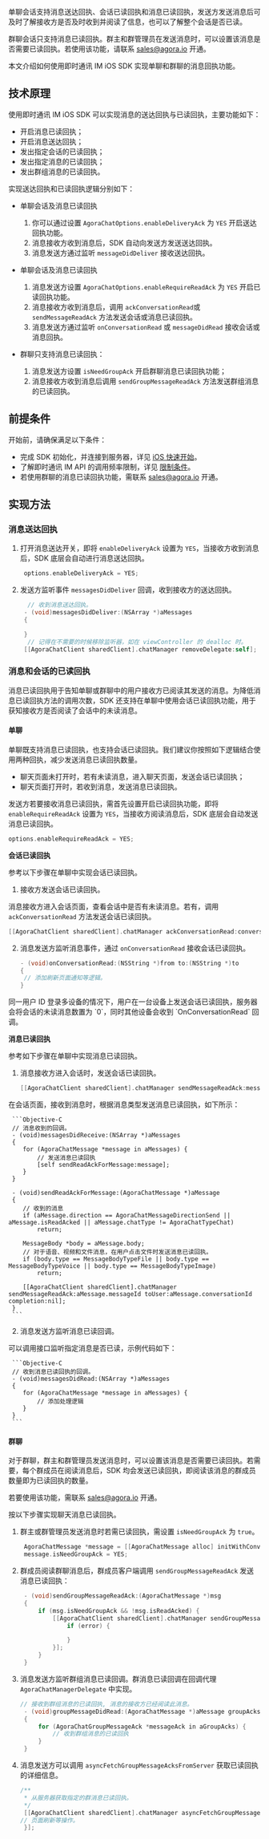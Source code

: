 单聊会话支持消息送达回执、会话已读回执和消息已读回执，发送方发送消息后可及时了解接收方是否及时收到并阅读了信息，也可以了解整个会话是否已读。

群聊会话只支持消息已读回执。群主和群管理员在发送消息时，可以设置该消息是否需要已读回执。若使用该功能，请联系 [sales@agora.io](mailto:sales@agora.io) 开通。

本文介绍如何使用即时通讯 IM iOS SDK 实现单聊和群聊的消息回执功能。

## 技术原理

使用即时通讯 IM iOS SDK 可以实现消息的送达回执与已读回执，主要功能如下：

- 开启消息已读回执；
- 开启消息送达回执；
- 发出指定会话的已读回执；
- 发出指定消息的已读回执；
- 发出群组消息的已读回执。

实现送达回执和已读回执逻辑分别如下：

- 单聊会话及消息已读回执
  1. 你可以通过设置 `AgoraChatOptions.enableDeliveryAck` 为 `YES` 开启送达回执功能。
  2. 消息接收方收到消息后，SDK 自动向发送方发送送达回执。
  3. 消息发送方通过监听 `messageDidDeliver` 接收送达回执。

- 单聊会话及消息已读回执
  1. 消息发送方设置 `AgoraChatOptions.enableRequireReadAck` 为 `YES` 开启已读回执功能。
  2. 消息接收方收到消息后，调用 `ackConversationRead`或`sendMessageReadAck` 方法发送会话或消息已读回执。
  3. 消息发送方通过监听 `onConversationRead` 或 `messageDidRead` 接收会话或消息回执。
- 群聊只支持消息已读回执：
  1. 消息发送方设置 `isNeedGroupAck` 开启群聊消息已读回执功能；
  2. 消息接收方收到消息后调用 `sendGroupMessageReadAck` 方法发送群组消息的已读回执。

## 前提条件

开始前，请确保满足以下条件：

- 完成 SDK 初始化，并连接到服务器，详见 [iOS 快速开始](./agora_chat_get_started_ios)。
- 了解即时通讯 IM API 的调用频率限制，详见 [限制条件](./agora_chat_limitation)。
- 若使用群聊的消息已读回执功能，需联系 [sales@agora.io](mailto:sales@agora.io) 开通。

## 实现方法

### 消息送达回执

1. 打开消息送达开关，即将 `enableDeliveryAck` 设置为 `YES`，当接收方收到消息后，SDK 底层会自动进行消息送达回执。

   ```objective-C
    options.enableDeliveryAck = YES;
   ```

2. 发送方监听事件 `messagesDidDeliver` 回调，收到接收方的送达回执。

   ```Objective-C
     // 收到消息送达回执。
    - (void)messagesDidDeliver:(NSArray *)aMessages
    {

    }
     // 记得在不需要的时候移除监听器，如在 viewController 的 dealloc 时。
    [[AgoraChatClient sharedClient].chatManager removeDelegate:self];
   ```

### 消息和会话的已读回执

消息已读回执用于告知单聊或群聊中的用户接收方已阅读其发送的消息。为降低消息已读回执方法的调用次数，SDK 还支持在单聊中使用会话已读回执功能，用于获知接收方是否阅读了会话中的未读消息。

#### 单聊

单聊既支持消息已读回执，也支持会话已读回执。我们建议你按照如下逻辑结合使用两种回执，减少发送消息已读回执数量。

- 聊天页面未打开时，若有未读消息，进入聊天页面，发送会话已读回执；
- 聊天页面打开时，若收到消息，发送消息已读回执。

发送方若要接收消息已读回执，需首先设置开启已读回执功能，即将 `enableRequireReadAck` 设置为 `YES`，当接收方阅读消息后，SDK 底层会自动发送消息已读回执。

```objective-c
options.enableRequireReadAck = YES;
```

**会话已读回执**

参考以下步骤在单聊中实现会话已读回执。

1. 接收方发送会话已读回执。

消息接收方进入会话页面，查看会话中是否有未读消息。若有，调用 `ackConversationRead` 方法发送会话已读回执。

   ```Objective-C
   [[AgoraChatClient sharedClient].chatManager ackConversationRead:conversationId completion:nil];
   ```

2. 消息发送方监听消息事件，通过 `onConversationRead` 接收会话已读回执。

   ```Objective-C
   - (void)onConversationRead:(NSString *)from to:(NSString *)to
   {
    // 添加刷新页面通知等逻辑。
   }
   ```

<div class="alert info">同一用户 ID 登录多设备的情况下，用户在一台设备上发送会话已读回执，服务器会将会话的未读消息数置为 `0`，同时其他设备会收到 `OnConversationRead` 回调。</div>

**消息已读回执**

参考如下步骤在单聊中实现消息已读回执。

1. 消息接收方进入会话时，发送会话已读回执。

     ```Objective-C
     [[AgoraChatClient sharedClient].chatManager sendMessageReadAck:messageId toUser:conversationId completion:nil];
     ```

在会话页面，接收到消息时，根据消息类型发送消息已读回执，如下所示：

     ```Objective-C
     // 消息收到的回调。
     - (void)messagesDidReceive:(NSArray *)aMessages
     {
        for (AgoraChatMessage *message in aMessages) {
            // 发送消息已读回执
            [self sendReadAckForMessage:message];
        }
     }

     - (void)sendReadAckForMessage:(AgoraChatMessage *)aMessage
     {
        // 收到的消息
        if (aMessage.direction == AgoraChatMessageDirectionSend || aMessage.isReadAcked || aMessage.chatType != AgoraChatTypeChat)
            return;

        MessageBody *body = aMessage.body;
        // 对于语音、视频和文件消息，在用户点击文件时发送消息已读回执。
        if (body.type == MessageBodyTypeFile || body.type == MessageBodyTypeVoice || body.type == MessageBodyTypeImage)
            return;

        [[AgoraChatClient sharedClient].chatManager sendMessageReadAck:aMessage.messageId toUser:aMessage.conversationId completion:nil];
     }
     ```

2. 消息发送方监听消息已读回调。

可以调用接口监听指定消息是否已读，示例代码如下：

     ```Objective-C
     // 收到消息已读回执的回调。
     - (void)messagesDidRead:(NSArray *)aMessages
     {
        for (AgoraChatMessage *message in aMessages) {
            // 添加处理逻辑
        }
     }
     ```

#### 群聊

对于群聊，群主和群管理员发送消息时，可以设置该消息是否需要已读回执。若需要，每个群成员在阅读消息后，SDK 均会发送已读回执，即阅读该消息的群成员数量即为已读回执的数量。

若要使用该功能，需联系 [sales@agora.io](mailto:sales@agora.io) 开通。

按以下步骤实现聊天消息已读回执。

1. 群主或群管理员发送消息时若需已读回执，需设置 `isNeedGroupAck` 为 `true`。

   ```Objective-C
    AgoraChatMessage *message = [[AgoraChatMessage alloc] initWithConversationID:to from:from to:to body:aBody ext:aExt];
    message.isNeedGroupAck = YES;
   ```

2. 群成员阅读群聊消息后，群成员客户端调用 `sendGroupMessageReadAck` 发送消息已读回执：

   ```Objective-C
    - (void)sendGroupMessageReadAck:(AgoraChatMessage *)msg
    {
        if (msg.isNeedGroupAck && !msg.isReadAcked) {
            [[AgoraChatClient sharedClient].chatManager sendGroupMessageReadAck:msg.messageId toGroup:msg.conversationId content:@"123" completion:^(AgoraChatError *error) {
                if (error) {

                }
            }];
        }
    }
   ```

3. 消息发送方监听群组消息已读回调。群消息已读回调在回调代理 `AgoraChatManagerDelegate` 中实现。
 
   ```Objective-C
   // 接收到群组消息的已读回执, 消息的接收方已经阅读此消息。
    - (void)groupMessageDidRead:(AgoraChatMessage *)aMessage groupAcks:(NSArray *)aGroupAcks
    {
        for (AgoraChatGroupMessageAck *messageAck in aGroupAcks) {
            // 收到群组消息的已读回执
        }
    }
   ```

4. 消息发送方可以调用 `asyncFetchGroupMessageAcksFromServer` 获取已读回执的详细信息。

   ```Objective-C
   /**
    * 从服务器获取指定的群消息已读回执。
    */
    [[AgoraChatClient sharedClient].chatManager asyncFetchGroupMessageAcksFromServer:messageId groupId:groupId startGroupAckId:nil pageSize:pageSize completion:^(AgoraChatCursorResult *aResult, AgoraChatError *error, int totalCount) {
   // 页面刷新等操作。
    }];
   ```